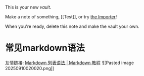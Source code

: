 This is your new *vault*.

Make a note of something, [[Test]], or try [the Importer](https://help.obsidian.md/Plugins/Importer)!

When you're ready, delete this note and make the vault your own.

# 常见markdown语法
友情链接: 
[Markdown 列表语法 | Markdown 教程](https://markdown.com.cn/basic-syntax/lists.html)
![[Pasted image 20250910020020.png]]